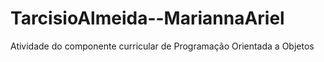 # TarcisioAlmeida--MariannaAriel
Atividade do componente curricular de Programação Orientada a Objetos
